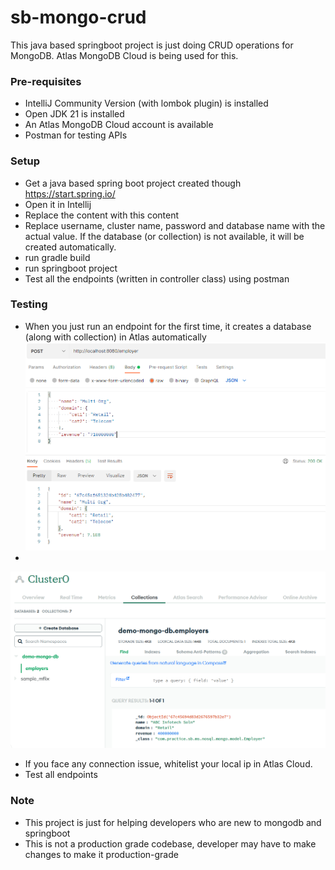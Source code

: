 # sb-mongo-crud
This java based springboot project is just doing CRUD operations for MongoDB. Atlas MongoDB Cloud is being used for this.

### Pre-requisites
- IntelliJ Community Version (with lombok plugin) is installed
- Open JDK 21 is installed
- An Atlas MongoDB Cloud account is available
- Postman for testing APIs

### Setup
- Get a java based spring boot project created though https://start.spring.io/
- Open it in Intellij
- Replace the content with this content
- Replace username, cluster name, password and database name with the actual value. If the database (or collection) is not available, it will be created automatically.
- run gradle build
- run springboot project
- Test all the endpoints (written in controller class) using postman

### Testing
- When you just run an endpoint for the first time, it creates a database (along with collection) in Atlas automatically
![img_4.png](img_4.png)
- 
![img_3.png](img_3.png)

- If you face any connection issue, whitelist your local ip in Atlas Cloud.
- Test all endpoints

### Note
- This project is just for helping developers who are new to mongodb and springboot
- This is not a production grade codebase, developer may have to make changes to make it production-grade
